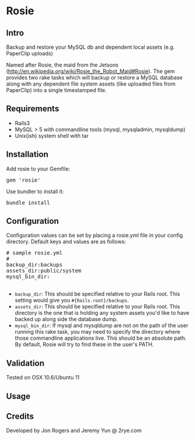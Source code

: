# Rosie

## Intro

Backup and restore your MySQL db and dependent local assets (e.g. PaperClip uploads)

Named after Rosie, the maid from the Jetsons (http://en.wikipedia.org/wiki/Rosie_the_Robot_Maid#Rosie).  The gem provides two rake tasks which will backup or restore a MySQL database along with any dependent file system assets (like uploaded files from PaperClip) into a single timestamped file.  

## Requirements

* Rails3
* MySQL > 5 with commandline tools (mysql, mysqladmin, mysqldump)
* Unix(ish) system shell with tar

## Installation

Add rosie to your Gemfile:

<pre>
gem 'rosie'
</pre>

Use bundler to install it:

<pre>
bundle install
</pre>

## Configuration

Configuration values can be set by placing a rosie.yml file in your config directory.  Default keys and values are as follows:

<pre>
# sample rosie.yml
#
backup_dir:backups    
assets_dir:public/system
mysql_bin_dir: 

</pre>

* `backup_dir`: This should be specified relative to your Rails root.  This setting would give you `#{Rails.root}/backups`.
* `assets_dir`: This should be specified relative to your Rails root.  This directory is the one that is holding any system assets you'd like to have backed up along side the database dump.
* `mysql_bin_dir`: If mysql and mysqldump are not on the path of the user running this rake task, you may need to specify the directory where those commandline applications live.  This should be an absolute path.   By default, Rosie will try to find these in the user's PATH.

## Validation

Tested on OSX 10.6/Ubuntu 11

## Usage

## Credits
Developed by Jon Rogers and Jeremy Yun @ 2rye.com
